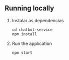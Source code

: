 ## Running locally

1. Instalar as dependencias

    ```
    cd chatbot-service
    npm install
    ```

2. Run the application

    ```
    npm start
    ```
